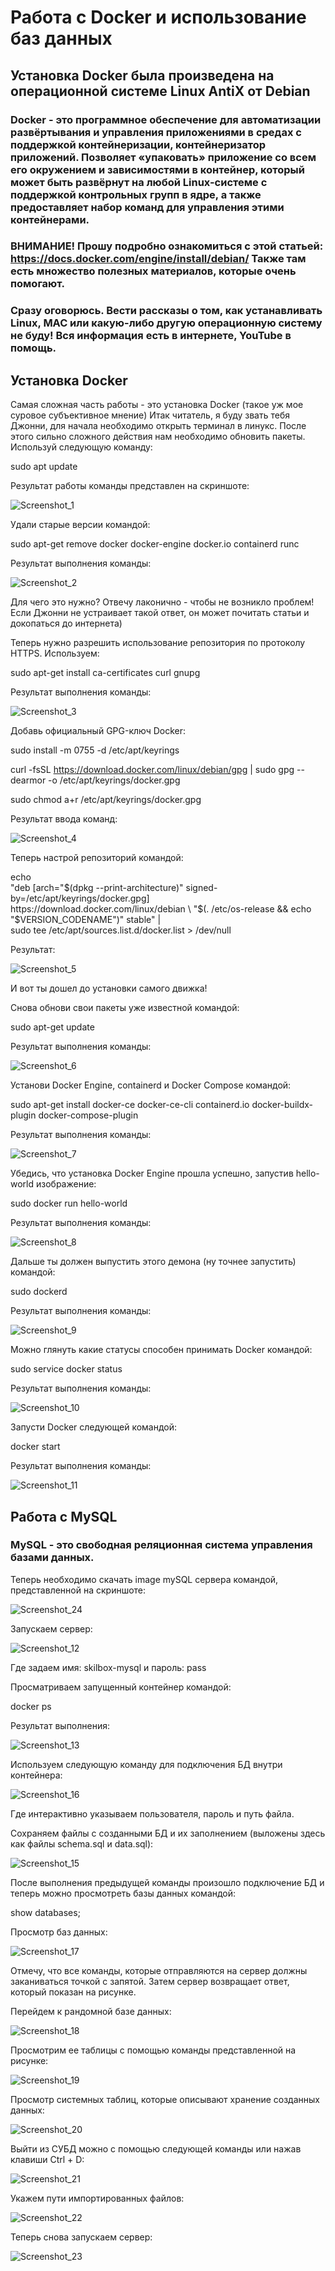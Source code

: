 # Работа с Docker и использование баз данных
## Установка Docker была произведена на операционной системе Linux AntiX от Debian
### Docker - это программное обеспечение для автоматизации развёртывания и управления приложениями в средах с поддержкой контейнеризации, контейнеризатор приложений. Позволяет «упаковать» приложение со всем его окружением и зависимостями в контейнер, который может быть развёрнут на любой Linux-системе с поддержкой контрольных групп в ядре, а также предоставляет набор команд для управления этими контейнерами.
### ВНИМАНИЕ! Прошу подробно ознакомиться с этой статьей: https://docs.docker.com/engine/install/debian/ Также там есть множество полезных материалов, которые очень помогают.
### Сразу оговорюсь. Вести рассказы о том, как устанавливать Linux, MAC или какую-либо другую операционную систему не буду! Вся информация есть в интернете, YouTube в помощь.

## Установка Docker
Самая сложная часть работы - это установка Docker (такое уж мое суровое субъективное мнение)
Итак читатель, я буду звать тебя Джонни, для начала необходимо открыть терминал в линукс.
После этого сильно сложного действия нам необходимо обновить пакеты. Используй следующую команду:

sudo apt update

Результат работы команды представлен на скриншоте:

![Screenshot_1](https://user-images.githubusercontent.com/95550202/236998657-6769c030-cd01-439e-9d6d-81485fa7560e.png)

Удали старые версии командой:

sudo apt-get remove docker docker-engine docker.io containerd runc

Результат выполнения команды:

![Screenshot_2](https://user-images.githubusercontent.com/95550202/236999520-998f74a9-ceae-4fe4-b876-39e7da9d2ebc.png)


Для чего это нужно? Отвечу лаконично - чтобы не возникло проблем! Если Джонни не устраивает такой ответ, он может почитать статьи и докопаться до интернета)

Теперь нужно разрешить использование репозитория по протоколу HTTPS. Используем:

sudo apt-get install ca-certificates curl gnupg

Результат выполнения команды:

![Screenshot_3](https://user-images.githubusercontent.com/95550202/237000177-5390f96f-098b-43a0-a527-0dad0a80ffb1.png)

Добавь официальный GPG-ключ Docker:

sudo install -m 0755 -d /etc/apt/keyrings

curl -fsSL https://download.docker.com/linux/debian/gpg | sudo gpg --dearmor -o /etc/apt/keyrings/docker.gpg

sudo chmod a+r /etc/apt/keyrings/docker.gpg

Результат ввода команд:

![Screenshot_4](https://user-images.githubusercontent.com/95550202/237000751-1d35a129-a832-43a3-bc76-64dd9a624610.png)

Теперь настрой репозиторий командой:

echo \
  "deb [arch="$(dpkg --print-architecture)" signed-by=/etc/apt/keyrings/docker.gpg] https://download.docker.com/linux/debian \
  "$(. /etc/os-release && echo "$VERSION_CODENAME")" stable" | \
  sudo tee /etc/apt/sources.list.d/docker.list > /dev/null
  
Результат:

![Screenshot_5](https://user-images.githubusercontent.com/95550202/237001179-52385971-50c8-4cba-bc24-385cb20857a9.png)

И вот ты дошел до установки самого движка!

Снова обнови свои пакеты уже известной командой:

sudo apt-get update

Результат выполнения команды:

![Screenshot_6](https://user-images.githubusercontent.com/95550202/237001501-67cd9592-7e74-4642-82b9-21854d48563a.png)

Установи Docker Engine, containerd и Docker Compose командой:

sudo apt-get install docker-ce docker-ce-cli containerd.io docker-buildx-plugin docker-compose-plugin

Результат выполнения команды:

![Screenshot_7](https://user-images.githubusercontent.com/95550202/237001795-91b907d9-58f9-41c1-b72f-7e8fab5f7506.png)

Убедись, что установка Docker Engine прошла успешно, запустив hello-world изображение:

sudo docker run hello-world

Результат выполнения команды:

![Screenshot_8](https://user-images.githubusercontent.com/95550202/237002005-06b307f8-d751-4343-a053-d3b525afa6d0.png)

Дальше ты должен выпустить этого демона (ну точнее запустить) командой:

sudo dockerd

Результат выполнения команды:

![Screenshot_9](https://user-images.githubusercontent.com/95550202/237002789-6850964d-d75f-411e-80de-f0fa19a28406.png)

Можно глянуть какие статусы способен принимать Docker командой:

sudo service docker status

Результат выполнения команды:

![Screenshot_10](https://user-images.githubusercontent.com/95550202/237003180-7c89288c-7806-4392-a36b-1b8bb49a8991.png)

Запусти Docker следующей командой:

docker start

Результат выполнения команды:

![Screenshot_11](https://user-images.githubusercontent.com/95550202/237003366-42981505-42b5-40a0-9652-e053c6293e11.png)

## Работа с MySQL
### MySQL - это свободная реляционная система управления базами данных.

Теперь необходимо скачать image mySQL сервера командой, представленной на скриншоте:

![Screenshot_24](https://user-images.githubusercontent.com/95550202/237004065-527c4396-b760-45a4-879b-1627ec4240aa.png)

Запускаем сервер:

![Screenshot_12](https://user-images.githubusercontent.com/95550202/237004398-d78c42d1-551f-4ee8-8632-013301dc9f63.png)

Где задаем имя: skilbox-mysql и пароль: pass

Просматриваем запущенный контейнер командой:

docker ps

Результат выполнения:

![Screenshot_13](https://user-images.githubusercontent.com/95550202/237004744-5a9bb531-051f-4a99-8795-1eed225350f1.png)

Используем следующую команду для подключения БД внутри контейнера:

![Screenshot_16](https://user-images.githubusercontent.com/95550202/237004973-b85c8c29-f6e8-485f-af47-c654610ac83e.png)

Где интерактивно указываем пользователя, пароль и путь файла.

Сохраняем файлы с созданными БД и их заполнением (выложены здесь как файлы schema.sql и data.sql):

![Screenshot_15](https://user-images.githubusercontent.com/95550202/237005388-490fe818-ac7d-4aed-9fec-056ee4a47c4e.png)

После выполнения предыдущей команды произошло подключение БД и теперь можно просмотреть базы данных командой:

show databases;

Просмотр баз данных:

![Screenshot_17](https://user-images.githubusercontent.com/95550202/237005811-5b61acbc-daf2-451a-81c1-bb3214f6484e.png)

Отмечу, что все команды, которые отправляются на сервер должны заканиваться точкой с запятой.
Затем сервер возвращает ответ, который показан на рисунке.

Перейдем к рандомной базе данных:

![Screenshot_18](https://user-images.githubusercontent.com/95550202/237006514-ff32d7c6-e5e8-49f9-8e59-1d14a2a3e8b5.png)

Просмотрим ее таблицы с помощью команды представленной на рисунке:

![Screenshot_19](https://user-images.githubusercontent.com/95550202/237006596-8191e089-b2b7-452c-b73e-41aff643261d.png)

Просмотр системных таблиц, которые описывают хранение созданных данных:

![Screenshot_20](https://user-images.githubusercontent.com/95550202/237006902-58d0dd08-1e89-4b72-a4aa-05dbd5cc33e2.png)

Выйти из СУБД можно с помощью следующей команды или нажав клавиши Ctrl + D:

![Screenshot_21](https://user-images.githubusercontent.com/95550202/237007093-92529a86-1a0c-4295-8b15-1aa7a9c5f841.png)

Укажем пути импортированных файлов:

![Screenshot_22](https://user-images.githubusercontent.com/95550202/237007321-b1896718-b0f1-43b2-9795-3a3acdcd110c.png)

Теперь снова запускаем сервер:

![Screenshot_23](https://user-images.githubusercontent.com/95550202/237007461-2fb07a56-a3b2-425f-ac32-6737734578b8.png)






















  






